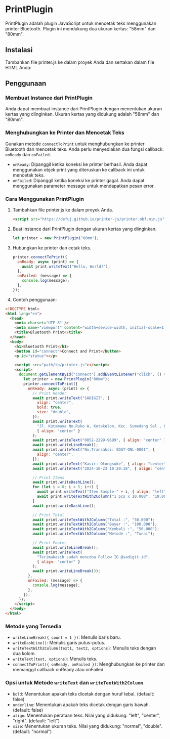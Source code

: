 # PrintPlugin

PrintPlugin adalah plugin JavaScript untuk mencetak teks menggunakan printer Bluetooth. Plugin ini mendukung dua ukuran kertas: "58mm" dan "80mm".

## Instalasi

Tambahkan file printer.js ke dalam proyek Anda dan sertakan dalam file HTML Anda:

## Penggunaan

### Membuat Instance dari PrintPlugin

Anda dapat membuat instance dari PrintPlugin dengan menentukan ukuran kertas yang diinginkan. Ukuran kertas yang didukung adalah "58mm" dan "80mm".

### Menghubungkan ke Printer dan Mencetak Teks

Gunakan metode `connectToPrint` untuk menghubungkan ke printer Bluetooth dan mencetak teks. Anda perlu menyediakan dua fungsi callback: `onReady` dan `onFailed`.

- `onReady`: Dipanggil ketika koneksi ke printer berhasil. Anda dapat menggunakan objek print yang diteruskan ke callback ini untuk mencetak teks.
- `onFailed`: Dipanggil ketika koneksi ke printer gagal. Anda dapat menggunakan parameter message untuk mendapatkan pesan error.

### Cara Menggunakan PrintPlugin

1. Tambahkan file printer.js ke dalam proyek Anda.
   ```html
   <script src="https://defuj.github.io/printer-js/printer.obf.min.js"></script>
   ```
2. Buat instance dari PrintPlugin dengan ukuran kertas yang diinginkan.
   ```javascript
   let printer = new PrintPlugin("80mm");
   ```
3. Hubungkan ke printer dan cetak teks.

   ```javascript
   printer.connectToPrint({
     onReady: async (print) => {
       await print.writeText("Hello, World!");
     },
     onFailed: (message) => {
       console.log(message);
     },
   });
   ```

4. Contoh penggunaan:

```html
<!DOCTYPE html>
<html lang="en">
  <head>
    <meta charset="UTF-8" />
    <meta name="viewport" content="width=device-width, initial-scale=1.0" />
    <title>Bluetooth Print</title>
  </head>
  <body>
    <h1>Bluetooth Print</h1>
    <button id="connect">Connect and Print</button>
    <p id="status"></p>

    <script src="path/to/printer.js"></script>
    <script>
      document.getElementById("connect").addEventListener("click", () => {
        let printer = new PrintPlugin("80mm");
        printer.connectToPrint({
          onReady: async (print) => {
            // Print Header
            await print.writeText("SADIGIT", {
              align: "center",
              bold: true,
              size: "double",
            });
            await print.writeText(
              "Jl. Kutamaya No.Ruko A, Kotakulon, Kec. Sumedang Sel., Kabupaten Sumedang, Jawa Barat 45311",
              { align: "center" }
            );
            await print.writeText("0852-2299-9699", { align: "center" });
            await print.writeLineBreak();
            await print.writeText("No.Transaksi: SDGT-ONL-0001", {
              align: "center",
            });
            await print.writeText("Kasir: Otongsuke", { align: "center" });
            await print.writeText("2024-10-23 10:20:18", { align: "center" });

            // Print Items
            await print.writeDashLine();
            for (let i = 0; i < 5; i++) {
              await print.writeText("Item Sample-" + i, { align: "left" });
              await print.writeTextWith2Column("1 pcs x 10.000", "10.000");
            }
            await print.writeDashLine();

            // Print Total
            await print.writeTextWith2Column("Total :", "50.000");
            await print.writeTextWith2Column("Bayar :", "100.000");
            await print.writeTextWith2Column("Kembali :", "50.000");
            await print.writeTextWith2Column("Metode :", "Tunai");

            // Print Footer
            await print.writeLineBreak();
            await print.writeText(
              "Terimakasih sudah mencoba Follow IG @sadigit.id",
              { align: "center" }
            );
            await print.writeLineBreak(3);
          },
          onFailed: (message) => {
            console.log(message);
          },
        });
      });
    </script>
  </body>
</html>
```

### Metode yang Tersedia

- `writeLineBreak({ count = 1 })`: Menulis baris baru.
- `writeDashLine()`: Menulis garis putus-putus.
- `writeTextWith2Column(text1, text2, options)`: Menulis teks dengan dua kolom.
- `writeText(text, options)`: Menulis teks.
- `connectToPrint({ onReady, onFailed })`: Menghubungkan ke printer dan memanggil callback onReady atau onFailed.

### Opsi untuk Metode `writeText` dan `writeTextWith2Column`

- `bold`: Menentukan apakah teks dicetak dengan huruf tebal. (default: false)
- `underline`: Menentukan apakah teks dicetak dengan garis bawah. (default: false)
- `align`: Menentukan perataan teks. Nilai yang didukung: "left", "center", "right". (default: "left")
- `size`: Menentukan ukuran teks. Nilai yang didukung: "normal", "double". (default: "normal")
